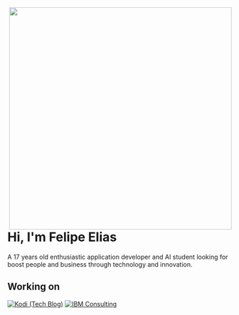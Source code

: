 <img align="right" height="500em" src="https://raw.githubusercontent.com/gist/feponiel/41762a72af22d63885ed7e11e12618b0/raw/5a2ef096be2e606d0b4caf2df029119a25f35c91/github_card.svg" />
<h1 align="left">Hi, I'm Felipe Elias</h1>

<p align="left">A 17 years old enthusiastic application developer and AI student looking for boost people and business through technology and innovation.</p>

## Working on
[![Kodi (Tech Blog)](https://svg.bookmark.style/api?url=https://github.com/feponiel/kodi-blog&mode=dark&style=horizontal)](https://github.com/feponiel/kodi-blog)
[![IBM Consulting](https://svg.bookmark.style/api?url=https://ibm.com&mode=dark&style=horizontal)](https://ibm.com)
